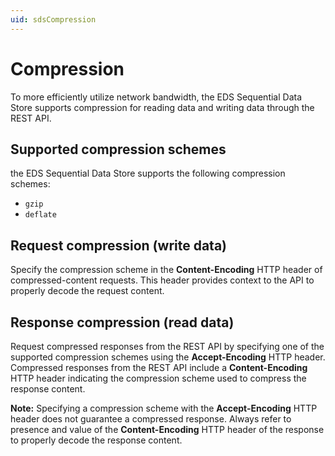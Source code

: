 ```yaml
---
uid: sdsCompression
---
```


# Compression

To more efficiently utilize network bandwidth, the EDS Sequential Data Store supports compression for reading data and writing data through the REST API.

## Supported compression schemes

the EDS Sequential Data Store supports the following compression schemes:

- ``gzip``
- ``deflate``

## Request compression (write data)

Specify the compression scheme in the **Content-Encoding** HTTP header of compressed-content requests. This header provides context to the API to properly decode the request content.

## Response compression (read data)

Request compressed responses from the REST API by specifying one of the supported compression schemes using the **Accept-Encoding** HTTP header. Compressed responses from the REST API include a **Content-Encoding** HTTP header indicating the compression scheme used to compress the response content.

**Note:** Specifying a compression scheme with the **Accept-Encoding** HTTP header does not guarantee a compressed response. Always refer to presence and value of the **Content-Encoding** HTTP header of the response to properly decode the response content.

